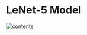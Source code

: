 # LeNet-5 Model
![contents](https://github.com/MzjHarley/Tensorflow2.x.x/blob/main/Convolutional%20Neural%20Network/LeNet-5_fit_Mnist/Photo/1.png)
